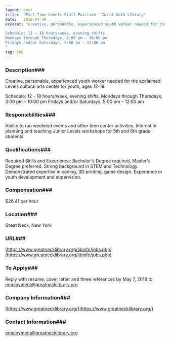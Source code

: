 ```yaml
---
layout: post
title:  "Part-Time Levels Staff Position - Great Neck LIbrary"
date:   2018-04-30
excerpt: "Creative, personable, experienced youth worker needed for the acclaimed Levels cultural arts center for youth, ages 12-18.

Schedule: 12 – 18 hours/week, evening shifts,
Mondays through Thursdays, 3:00 pm – 10:00 pm
Fridays and/or Saturdays, 5:00 pm – 12:00 am
"
tag: job
---
```


### Description###

Creative, personable, experienced youth worker needed for the acclaimed Levels cultural arts center for youth, ages 12-18.

Schedule: 12 – 18 hours/week, evening shifts,
Mondays through Thursdays, 3:00 pm – 10:00 pm
Fridays and/or Saturdays, 5:00 pm – 12:00 am



### Responsibilities###

Ability to run weekend events and other teen center activities. Interest in planning and teaching Junior Levels workshops for 5th and 6th grade students.



### Qualifications###

Required Skills and Experience: Bachelor's Degree required, Master’s Degree preferred. Strong background in STEM and Technology. Demonstrated expertise in coding, 3D printing, game design.  Experience in youth development and supervision.



### Compensation###

$26.41 per hour


### Location###

Great Neck, New York


### URL###

[https://www.greatnecklibrary.org/libinfo/jobs.php](https://www.greatnecklibrary.org/libinfo/jobs.php)

### To Apply###

Reply with resume, cover letter and three references by
May 7, 2018 to employment@greatnecklibrary.org



### Company Information###

[https://www.greatnecklibrary.org/](https://www.greatnecklibrary.org/)


### Contact Information###

employment@greatnecklibrary.org

